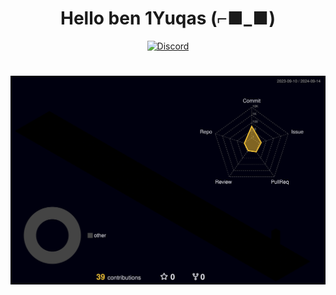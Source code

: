 <h1 align="center">Hello ben 1Yuqas (⌐■_■)</h1>
<p align="center"></p>

<div align="center">
    <a href="https://discord.gg/rowrain"><img src="https://img.shields.io/discord/1193188455946133645?logo=discord" alt="Discord"/></a>
    </div>

# 
    
![](./profile-3d-contrib/profile-night-rainbow.svg)
</picture>


